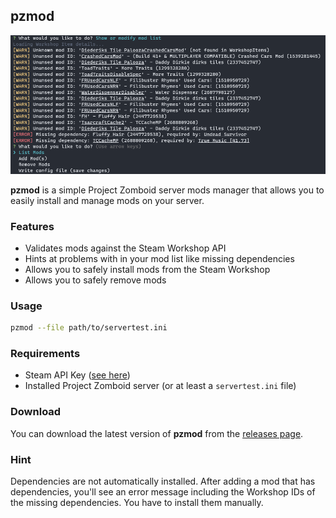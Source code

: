 ## pzmod

![Project Banner showing usage example](/banner.png?raw=true)

**pzmod** is a simple Project Zomboid server mods manager that allows you to easily install and manage mods on your server.

### Features

- Validates mods against the Steam Workshop API
- Hints at problems with in your mod list like missing dependencies
- Allows you to safely install mods from the Steam Workshop
- Allows you to safely remove mods

### Usage

```bash
pzmod --file path/to/servertest.ini
```

### Requirements

- Steam API Key ([see here](https://steamcommunity.com/dev/apikey))
- Installed Project Zomboid server (or at least a `servertest.ini` file)

### Download

You can download the latest version of **pzmod** from the [releases page](https://github.com/kldzj/pzmod/releases).

### Hint

Dependencies are not automatically installed. After adding a mod that has dependencies, you'll see an error message including the Workshop IDs of the missing dependencies. You have to install them manually.
